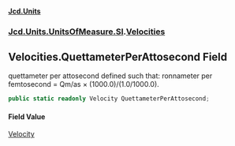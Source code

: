 #### [Jcd.Units](index 'index')
### [Jcd.Units.UnitsOfMeasure.SI](Jcd.Units.UnitsOfMeasure.SI 'Jcd.Units.UnitsOfMeasure.SI').[Velocities](Velocities 'Jcd.Units.UnitsOfMeasure.SI.Velocities')

## Velocities.QuettameterPerAttosecond Field

quettameter per attosecond defined such that: ronnameter per femtosecond = Qm/as × (1000.0)/(1.0/1000.0).

```csharp
public static readonly Velocity QuettameterPerAttosecond;
```

#### Field Value
[Velocity](Velocity 'Jcd.Units.UnitTypes.Velocity')